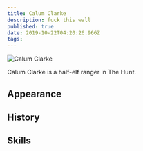 ```yaml
---
title: Calum Clarke
description: fuck this wall
published: true
date: 2019-10-22T04:20:26.966Z
tags: 
---
```


<img src="https://raw.githubusercontent.com/halomademeapc/neeark-content/master/assets/people/clarke.png" style="max-width: 300px" alt="Calum Clarke" />

Calum Clarke is a half-elf ranger in The Hunt.

## Appearance

## History

## Skills